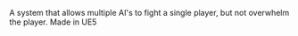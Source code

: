A system that allows multiple AI's to fight a single player, but not overwhelm the player. Made in UE5
